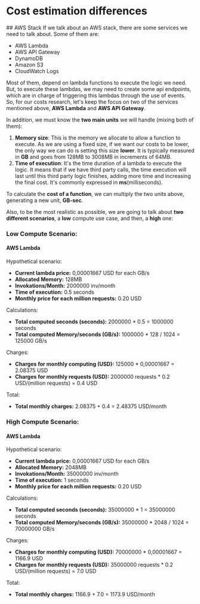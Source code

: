 # Cost estimation differences

## AWS Stack
If we talk about an AWS stack, there are some services we need to talk about. Some of them are:
- AWS Lambda
- AWS API Gateway
- DynamoDB
- Amazon S3
- CloudWatch Logs

Most of them, depend on lambda functions to execute the logic we need. But, to execute these lambdas, we may need to create some api endpoints, which are in charge of triggering this lambdas through the use of events. So, for our costs research, let's keep the focus on two of the services mentioned above, **AWS Lambda** and **AWS API Gateway**.

In addition, we must know the **two main units** we will handle (mixing both of them):

1. **Memory size**: This is the memory we allocate to allow a function to execute. As we are using a fixed size, if we want our costs to be lower, the only way we can do is setting this size **lower**. It is typically measured in **GB** and goes from 128MB to 3008MB in increments of 64MB.
2. **Time of execution**: It's the time duration of a lambda to execute the logic. It means that if we have third party calls, the time execution will last until this third party logic finishes, adding more time and increasing the final cost. It's commonly expressed in **ms**(milliseconds).

To calculate the **cost of a function**, we can multiply the two units above, generating a new unit, **GB-sec**.

Also, to be the most realistic as possible, we are going to talk about **two different scenarios**, a **low** compute use case, and then, a **high** one:

### Low Compute Scenario:
#### AWS Lambda

Hypothetical scenario:
- **Current lambda price:** 0,00001667 USD for each GB/s
- **Allocated Memory:** 128MB
- **Invokations/Month:** 2000000 inv/month
- **Time of execution:** 0.5 seconds
- **Monthly price for each million requests:** 0.20 USD

Calculations:
- **Total computed seconds (seconds):** 2000000 * 0.5 = 1000000 seconds
- **Total computed Memory/seconds (GB/s):** 1000000 * 128 / 1024 = 125000 GB/s

Charges:
- **Charges for monthly computing (USD):** 125000 * 0,00001667 = 2.08375 USD
- **Charges for monthly requests (USD):** 2000000 requests * 0.2 USD/(million requests) = 0.4 USD

Total:
- **Total monthly charges:** 2.08375 + 0.4 = 2.48375 USD/month

### High Compute Scenario:
#### AWS Lambda

Hypothetical scenario:
- **Current lambda price:** 0,00001667 USD for each GB/s
- **Allocated Memory:** 2048MB
- **Invokations/Month:** 35000000 inv/month
- **Time of execution:** 1 seconds
- **Monthly price for each million requests:** 0.20 USD

Calculations:
- **Total computed seconds (seconds):** 35000000 * 1 = 35000000 seconds
- **Total computed Memory/seconds (GB/s):** 35000000 * 2048 / 1024 = 70000000 GB/s

Charges:
- **Charges for monthly computing (USD):** 70000000 * 0,00001667 = 1166.9 USD
- **Charges for monthly requests (USD):** 35000000 requests * 0.2 USD/(million requests) = 7.0 USD

Total:
- **Total monthly charges:** 1166.9 + 7.0 = 1173.9 USD/month
